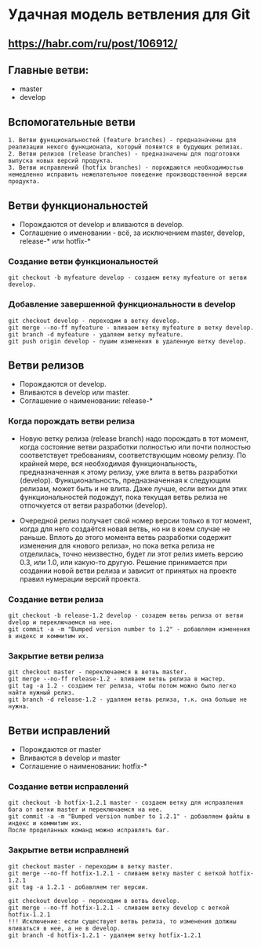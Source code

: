 # Удачная модель ветвления для Git
## https://habr.com/ru/post/106912/
## Главные ветви:
* master
* develop
## Вспомогательные ветви 
```
1. Ветви функциональностей (feature branches) - предназначены для реализации некого функционала, который появится в будующих релизах.
2. Ветви релизов (release branches) - предназначены для подготовки выпуска новых версий продукта.
3. Ветви исправлений (hotfix branches) - порождаются необходимостью немедленно исправить нежелательное поведение производственной версии продукта.
```
## Ветви функциональностей 
* Порождаются от develop и вливаются в develop.
* Соглашение о именовании - всё, за исключением master, develop, release-* или hotfix-*
### Создание ветви функциональностей
```
git checkout -b myfeature develop - создаем ветку myfeature от ветви develop.
```
### Добавление завершенной функциональности в develop
```
git checkout develop - переходим в ветку develop.
git merge --no-ff myfeature - вливаем ветку myfeature в ветку develop.
git branch -d myfeature - удаляем ветку myfeature.
git push origin develop - пушим изменения в удаленную ветку develop.
```
## Ветви релизов
* Порождаются от develop.
* Вливаются в develop или master.
* Соглашение о наименовании: release-*
### Когда порождать ветви релиза
* Новую ветку релиза (release branch) надо порождать в тот момент, когда состояние ветви разработки полностью или почти полностью соответствует требованиям, соответствующим новому релизу. По крайней мере, вся необходимая функциональность, предназначенная к этому релизу, уже влита в ветвь разработки (develop). Функциональность, предназначенная к следующим релизам, может быть и не влита. Даже лучше, если ветки для этих функциональностей подождут, пока текущая ветвь релиза не отпочкуется от ветви разработки (develop).

* Очередной релиз получает свой номер версии только в тот момент, когда для него создаётся новая ветвь, но ни в коем случае не раньше. Вплоть до этого момента ветвь разработки содержит изменения для «нового релиза», но пока ветка релиза не отделилась, точно неизвестно, будет ли этот релиз иметь версию 0.3, или 1.0, или какую-то другую. Решение принимается при создании новой ветви релиза и зависит от принятых на проекте правил нумерации версий проекта.
### Создание ветви релиза
```
git checkout -b release-1.2 develop - созадем ветвь релиза от ветви dvelop и переключаемся на нее.
git commit -a -m "Bumped version number to 1.2" - добавляем изменения в индекс и коммитим их.
```
### Закрытие ветви релиза
```
git checkout master - переключаемся в ветвь master.
git merge --no-ff release-1.2 - вливаем ветвь релиза в мастер.
git tag -a 1.2 - создаем тег релиза, чтобы потом можно было легко найти нужный релиз.
git branch -d release-1.2 - удаляем ветвь релиза, т.к. она больше не нужна.
```
## Ветви исправлений
* Порождаются от master
* Вливаются в develop и master
* Соглашение о наименовании: hotfix-*
### Создание ветви исправлений 
```
git checkout -b hotfix-1.2.1 master - создаем ветку для исправления бага от ветки master и переключаемся на нее.
git commit -a -m "Bumped version number to 1.2.1" - добавляем файлы в индекс и коммитим их.
После проделанных команд можно исправлять баг.
```
### Закрытие ветви исправлнеий
```
git checkout master - переходим в ветку master.
git merge --no-ff hotfix-1.2.1 - сливаем ветку master с веткой hotfix-1.2.1
git tag -a 1.2.1 - добавляем тег версии.

git checkout develop - переходим в ветвь develop.
git merge --no-ff hotfix-1.2.1 - сливаем ветку develop c веткой hotfix-1.2.1
!!! Исключение: если существует ветвь релиза, то изменения должны вливаться в нее, а не в develop.
git branch -d hotfix-1.2.1 - удаляем ветку hotfix-1.2.1 
```
